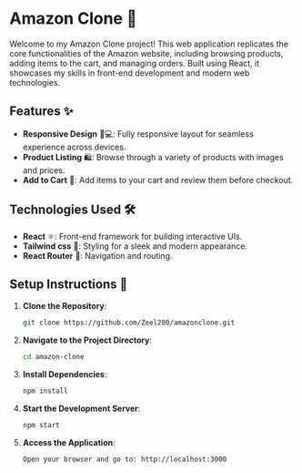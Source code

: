 # Amazon Clone 🛒

Welcome to my Amazon Clone project! This web application replicates the core functionalities of the Amazon website, including browsing products, adding items to the cart, and managing orders. Built using React, it showcases my skills in front-end development and modern web technologies.

## Features ✨

- **Responsive Design** 📱💻: Fully responsive layout for seamless experience across devices.
- **Product Listing** 🛍️: Browse through a variety of products with images and prices.
- **Add to Cart** 🛒: Add items to your cart and review them before checkout.

## Technologies Used 🛠️

- **React** ⚛️: Front-end framework for building interactive UIs.
- **Tailwind css** 🎨: Styling for a sleek and modern appearance.
- **React Router** 🚦: Navigation and routing.

## Setup Instructions 🚀

1. **Clone the Repository**:
   ```bash
   git clone https://github.com/Zeel200/amazonclone.git

2. **Navigate to the Project Directory**:
   ```bash
   cd amazon-clone

3. **Install Dependencies**:
   ```bash
   npm install

4. **Start the Development Server**:
   ```bash
   npm start

5. **Access the Application**:
   ```bash
   Open your browser and go to: http://localhost:3000
